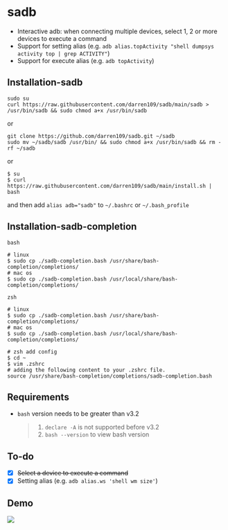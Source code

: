 # sadb

+ Interactive adb: when connecting multiple devices, select 1, 2 or more devices to execute a command
+ Support for setting alias (e.g. `adb alias.topActivity "shell dumpsys activity top | grep ACTIVITY"`)
+ Support for execute alias (e.g. `adb topActivity`)

## Installation-sadb

```shell
sudo su
curl https://raw.githubusercontent.com/darren109/sadb/main/sadb > /usr/bin/sadb && sudo chmod a+x /usr/bin/sadb
```

or

```shell
git clone https://github.com/darren109/sadb.git ~/sadb
sudo mv ~/sadb/sadb /usr/bin/ && sudo chmod a+x /usr/bin/sadb && rm -rf ~/sadb
```

or

```shell
$ su
$ curl https://raw.githubusercontent.com/darren109/sadb/main/install.sh | bash
```

and then add `alias adb="sadb"` to `~/.bashrc` or `~/.bash_profile`

## Installation-sadb-completion

`bash`

```shell
# linux
$ sudo cp ./sadb-completion.bash /usr/share/bash-completion/completions/
# mac os
$ sudo cp ./sadb-completion.bash /usr/local/share/bash-completion/completions/
```

`zsh` 

```shell
# linux
$ sudo cp ./sadb-completion.bash /usr/share/bash-completion/completions/
# mac os
$ sudo cp ./sadb-completion.bash /usr/local/share/bash-completion/completions/

# zsh add config
$ cd ~
$ vim .zshrc
# adding the following content to your .zshrc file.
source /usr/share/bash-completion/completions/sadb-completion.bash
```

## Requirements

+ `bash` version needs to be greater than v3.2
  > 1. `declare -A` is not supported before v3.2
  > 2. `bash --version` to view bash version
  >

## To-do

- [X] ~~Select a device to execute a command~~
- [X] Setting alias (e.g. `adb alias.ws 'shell wm size'`)

## Demo

![](./screenshot/demo_0.gif)

